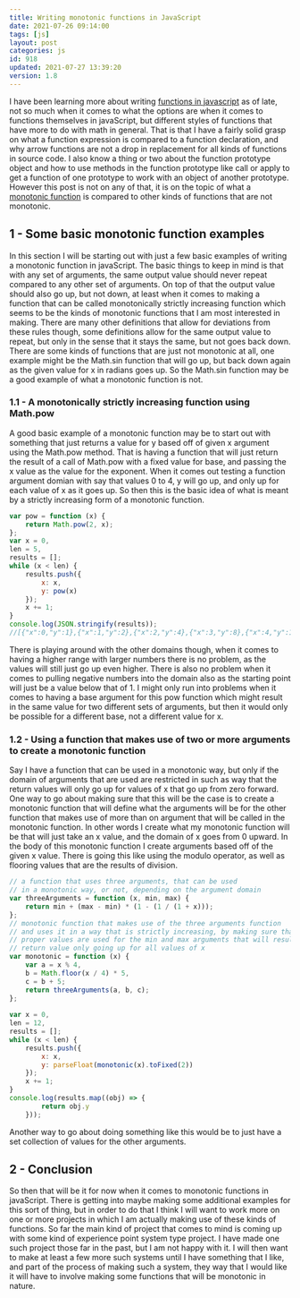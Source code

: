 ```yaml
---
title: Writing monotonic functions in JavaScript
date: 2021-07-26 09:14:00
tags: [js]
layout: post
categories: js
id: 918
updated: 2021-07-27 13:39:20
version: 1.8
---
```


I have been learning more about writing [functions in javascript](/2019/12/26/js-function/) as of late, not so much when it comes to what the options are when it comes to functions themselves in javaScript, but different styles of functions that have more to do with math in general. That is that I have a fairly solid grasp on what a function expression is compared to a function declaration, and why arrow functions are not a drop in replacement for all kinds of functions in source code. I also know a thing or two about the function prototype object and how to use methods in the function prototype like call or apply to get a function of one prototype to work with an object of another prototype. However this post is not on any of that, it is on the topic of what a [monotonic function](https://en.wikipedia.org/wiki/Monotonic_function) is compared to other kinds of functions that are not monotonic.

<!-- more -->


## 1 - Some basic monotonic function examples

In this section I will be starting out with just a few basic examples of writing a monotonic function in javaScript. The basic things to keep in mind is that with any set of arguments, the same output value should never repeat compared to any other set of arguments. On top of that the output value should also go up, but not down, at least when it comes to making a function that can be called monotonically strictly increasing function which seems to be the kinds of monotonic functions that I am most interested in making. 
There are many other definitions that allow for deviations from these rules though, some definitions allow for the same output value to repeat, but only in the sense that it stays the same, but not goes back down. There are some kinds of functions that are just not monotonic at all, one example might be the Math.sin function that will go up, but back down again as the given value for x in radians goes up. So the Math.sin function may be a good example of what a monotonic function is not.

### 1.1 - A monotonically strictly increasing function using Math.pow

A good basic example of a monotonic function may be to start out with something that just returns a value for y based off of given x argument using the Math.pow method. That is having a function that will just return the result of a call of Math.pow with a fixed value for base, and passing the x value as the value for the exponent. When it comes out testing a function argument domian with say that values 0 to 4, y will go up, and only up for each value of x as it goes up. So then this is the basic idea of what is meant by a strictly increasing form of a monotonic function.

```js
var pow = function (x) {
    return Math.pow(2, x);
};
var x = 0,
len = 5,
results = [];
while (x < len) {
    results.push({
        x: x,
        y: pow(x)
    });
    x += 1;
}
console.log(JSON.stringify(results));
//[{"x":0,"y":1},{"x":1,"y":2},{"x":2,"y":4},{"x":3,"y":8},{"x":4,"y":16}]
```

There is playing around with the other domains though, when it comes to having a higher range with larger numbers there is no problem, as the values will still just go up even higher. There is also no problem when it comes to pulling negative numbers into the domain also as the starting point will just be a value below that of 1. I might only run into problems when it comes to having a base argument for this pow function which might result in the same value for two different sets of arguments, but then it would only be possible for a different base, not a different value for x.

### 1.2 - Using a function that makes use of two or more arguments to create a monotonic function

Say I have a function that can be used in a monotonic way, but only if the domain of arguments that are used are restricted in such as way that the return values will only go up for values of x that go up from zero forward. One way to go about making sure that this will be the case is to create a monotonic function that will define what the arguments will be for the other function that makes use of more than on argument that will be called in the monotonic function. In other words I create what my monotonic function will be that will just take an x value, and the domain of x goes from 0 upward. In the body of this monotonic function I create arguments based off of the given x value. There is going this like using the modulo operator, as well as flooring values that are the results of division.

```js
// a function that uses three arguments, that can be used
// in a monotonic way, or not, depending on the argument domain
var threeArguments = function (x, min, max) {
    return min + (max - min) * (1 - (1 / (1 + x)));
};
// monotonic function that makes use of the three arguments function
// and uses it in a way that is strictly increasing, by making sure that
// proper values are used for the min and max arguments that will result in the
// return value only going up for all values of x 
var monotonic = function (x) {
    var a = x % 4,
    b = Math.floor(x / 4) * 5,
    c = b + 5;
    return threeArguments(a, b, c);
};
 
var x = 0,
len = 12,
results = [];
while (x < len) {
    results.push({
        x: x,
        y: parseFloat(monotonic(x).toFixed(2))
    });
    x += 1;
}
console.log(results.map((obj) => {
        return obj.y
    }));
```

Another way to go about doing something like this would be to just have a set collection of values for the other arguments.

## 2 - Conclusion

So then that will be it for now when it comes to monotonic functions in javaScript. There is getting into maybe making some additional examples for this sort of thing, but in order to do that I think I will want to work more on one or more projects in which I am actually making use of these kinds of functions. So far the main kind of project that comes to mind is coming up with some kind of experience point system type project. I have made one such project those far in the past, but I am not happy with it. I will then want to make at least a few more such systems until I have something that I like, and part of the process of making such a system, they way that I would like it will have to involve making some functions that will be monotonic in nature.